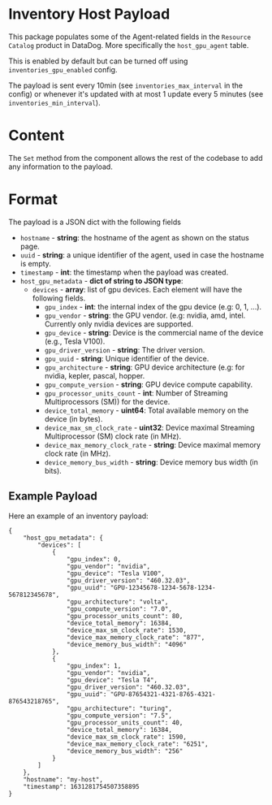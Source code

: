 # Inventory Host Payload

This package populates some of the Agent-related fields in the `Resource Catalog` product in DataDog. More specifically the
`host_gpu_agent` table.

This is enabled by default but can be turned off using `inventories_gpu_enabled` config.

The payload is sent every 10min (see `inventories_max_interval` in the config) or whenever it's updated with at most 1
update every 5 minutes (see `inventories_min_interval`).

# Content

The `Set` method from the component allows the rest of the codebase to add any information to the payload.

# Format

The payload is a JSON dict with the following fields

- `hostname` - **string**: the hostname of the agent as shown on the status page.
- `uuid` - **string**: a unique identifier of the agent, used in case the hostname is empty.
- `timestamp` - **int**: the timestamp when the payload was created.
- `host_gpu_metadata` - **dict of string to JSON type**:
    - `devices` - **array**: list of gpu devices. Each element will have the following fields.
      - `gpu_index` - **int**:  the internal index of the gpu device (e.g: 0, 1, ...).
      - `gpu_vendor` - **string**: the GPU vendor. (e.g: nvidia, amd, intel. Currently only nvidia devices are supported.
      - `gpu_device` - **string**:  Device is the commercial name of the device (e.g., Tesla V100).
      - `gpu_driver_version` - **string**: The driver version.
      - `gpu_uuid` - **string**: Unique identifier of the device.
      - `gpu_architecture` - **string**: GPU device architecture (e.g: for nvidia, kepler, pascal, hopper.
      - `gpu_compute_version` - **string**: GPU device compute capability.
      - `gpu_processor_units_count` - **int**: Number of Streaming Multiprocessors (SM)) for the device.
      - `device_total_memory` - **uint64**: Total available memory on the device (in bytes).
      - `device_max_sm_clock_rate` - **uint32**: Device maximal Streaming Multiprocessor (SM) clock rate (in MHz).
      - `device_max_memory_clock_rate` - **string**:  Device maximal memory clock rate (in MHz).
      - `device_memory_bus_width` - **string**:  Device memory bus width (in bits).

## Example Payload

Here an example of an inventory payload:

```
{
    "host_gpu_metadata": {
        "devices": [
            {
                "gpu_index": 0,
                "gpu_vendor": "nvidia",
                "gpu_device": "Tesla V100",
                "gpu_driver_version": "460.32.03",
                "gpu_uuid": "GPU-12345678-1234-5678-1234-567812345678",
                "gpu_architecture": "volta",
                "gpu_compute_version": "7.0",
                "gpu_processor_units_count": 80,
                "device_total_memory": 16384,
                "device_max_sm_clock_rate": 1530,
                "device_max_memory_clock_rate": "877",
                "device_memory_bus_width": "4096"
            },
            {
                "gpu_index": 1,
                "gpu_vendor": "nvidia",
                "gpu_device": "Tesla T4",
                "gpu_driver_version": "460.32.03",
                "gpu_uuid": "GPU-87654321-4321-8765-4321-876543218765",
                "gpu_architecture": "turing",
                "gpu_compute_version": "7.5",
                "gpu_processor_units_count": 40,
                "device_total_memory": 16384,
                "device_max_sm_clock_rate": 1590,
                "device_max_memory_clock_rate": "6251",
                "device_memory_bus_width": "256"
            }
        ]
    },
    "hostname": "my-host",
    "timestamp": 1631281754507358895
}
```
